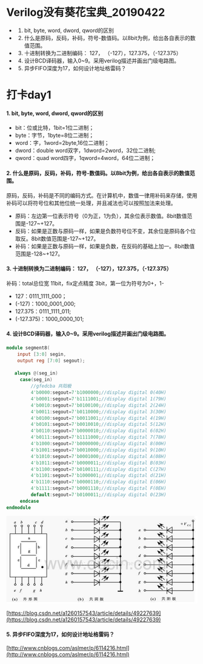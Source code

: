 # Verilog没有葵花宝典_20190422

- 1. bit, byte, word, dword, qword的区别
- 2. 什么是原码，反码，补码，符号-数值码。以8bit为例，给出各自表示的数值范围。
- 3. 十进制转换为二进制编码： 127， （-127），127.375，（-127.375）
- 4. 设计BCD译码器，输入0~9。采用verilog描述并画出门级电路图。
- 5. 异步FIFO深度为17，如何设计地址格雷码？


# 打卡day1

#### 1. bit, byte, word, dword, qword的区别

- bit：位或比特，1bit=1位二进制；
- byte：字节，1byte=8位二进制；
- word：字，1word=2byte,16位二进制；
- dword：double word双字，1dword=2word，32位二进制;
- qword：quad word四字，1qword=4word，64位二进制；

#### 2. 什么是原码，反码，补码，符号-数值码。以8bit为例，给出各自表示的数值范围。

原码，反码，补码是不同的编码方式。在计算机中，数值一律用补码来存储，使用补码可以将符号位和其他位统一处理，并且减法也可以按照加法来处理。
- 原码：左边第一位表示符号（0为正，1为负），其余位表示数值。8bit数值范围是-127~+127。
- 反码：如果是正数与原码一样，如果是负数符号位不变，其余位是原码各个位取反。8bit数值范围是-127~+127。
- 补码：如果是正数与原码一样，如果是负数，在反码的基础上加一。8bit数值范围是-128~+127。

#### 3. 十进制转换为二进制编码： 127， （-127），127.375，（-127.375）

补码：total总位宽 11bit，fix定点精度 3bit，第一位为符号为0+，1-
- 127：0111_1111_000；
- (-127)：1000_0001_000;
- 127.375：0111_1111_011;
- (-127.375)：1000_0000_101;

#### 4. 设计BCD译码器，输入0~9。采用verilog描述并画出门级电路图。

```verilog
module segment8(
    input [3:0] segin,
    output reg [7:0] segout);
   
   always @(seg_in)
     case(seg_in)
         //gfedcba 共阳极
         4'b0000:segout=7'b1000000;//display digital 0(40H)
         4'b0001:segout=7'b1111001;//display digital 1(79H)
         4'b0010:segout=7'b0100100;//display digital 2(24H)
         4'b0011:segout=7'b0110000;//display digital 3(30H)
         4'b0100:segout=7'b0011001;//display digital 4(19H)
         4'b0101:segout=7'b0010010;//display digital 5(12H)
         4'b0110:segout=7'b0000010;//display digital 6(02H)
         4'b0111:segout=7'b1111000;//display digital 7(78H)
         4'b1000:segout=7'b0000000;//display digital 8(00H)
         4'b1001:segout=7'b0010000;//display digital 9(10H)
         4'b1010:segout=7'b0001000;//display digital A(08H)
         4'b1011:segout=7'b0000011;//display digital B(03H)
         4'b1100:segout=7'b0100111;//display digital C(27H)
         4'b1101:segout=7'b1000001;//display digital d(21H)
         4'b1110:segout=7'b0000110;//display digital E(06H)
         4'b1111:segout=7'b0001110;//display digital F(0EH)
         default:segout=7'b0100011;//display digital 0(23H)
     endcase
endmodule
```

![译码器](https://github.com/TiankUo105/Digital_Front_End_Verilog/blob/master/picture/day1/译码器.png) 

[https://blog.csdn.net/a1260157543/article/details/49227639](https://blog.csdn.net/a1260157543/article/details/49227639) 

#### 5. 异步FIFO深度为17，如何设计地址格雷码？

[http://www.cnblogs.com/aslmer/p/6114216.html](http://www.cnblogs.com/aslmer/p/6114216.html) 
